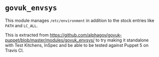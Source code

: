 `govuk_envsys`
==============

This module manages `/etc/environment` in addition to the stock entries like
`PATH` and `LC_ALL`.

This is extracted from
https://github.com/alphagov/govuk-puppet/blob/master/modules/govuk_envsys/ to
try making it standalone with Test Kitchens, InSpec and be able to be tested
against Puppet 5 on Travis CI.
